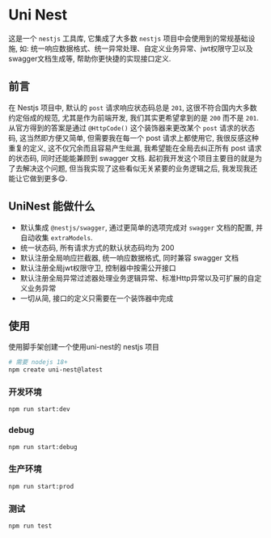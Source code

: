 # Uni Nest

这是一个 `nestjs` 工具库, 它集成了大多数 `nestjs` 项目中会使用到的常规基础设施, 如: 统一响应数据格式、统一异常处理、自定义业务异常、jwt权限守卫以及swagger文档生成等, 帮助你更快捷的实现接口定义.

## 前言

在 Nestjs 项目中, 默认的 `post` 请求响应状态码总是 `201`, 这很不符合国内大多数约定俗成的规范, 尤其是作为前端开发, 我们其实更希望拿到的是 `200` 而不是 `201`. 从官方得到的答案是通过 `@HttpCode()` 这个装饰器来更改某个 `post` 请求的状态码, 这当然即方便又简单, 但需要我在每一个 post 请求上都使用它, 我很反感这种重复的定义, 这不仅冗余而且容易产生纰漏, 我希望能在全局去纠正所有 post 请求的状态码, 同时还能能兼顾到 swagger 文档. 起初我开发这个项目主要目的就是为了去解决这个问题, 但当我实现了这些看似无关紧要的业务逻辑之后, 我发现我还能让它做到更多😋.

## UniNest 能做什么

- 默认集成 `@nestjs/swagger`, 通过更简单的选项完成对 `swagger` 文档的配置, 并自动收集 `extraModels`.
- 统一状态码, 所有请求方式的默认状态码均为 200
- 默认注册全局响应拦截器, 统一响应数据格式, 同时兼容 swagger 文档
- 默认注册全局jwt权限守卫, 控制器中按需公开接口
- 默认注册全局异常过滤器处理业务逻辑异常、标准Http异常以及可扩展的自定义业务异常
- 一切从简, 接口的定义只需要在一个装饰器中完成

## 使用

使用脚手架创建一个使用uni-nest的 nestjs 项目

```sh
# 需要 nodejs 18+
npm create uni-nest@latest
```

### 开发环境

```sh
npm run start:dev
```

### debug

```sh
npm run start:debug
```

### 生产环境

```sh
npm run start:prod
```

### 测试

```sh
npm run test
```
